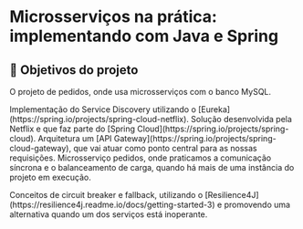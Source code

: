 
# Microsserviços na prática: implementando com Java e Spring

## 🔨 Objetivos do projeto

<p>  O projeto de pedidos, onde usa microsserviços com o banco MySQL.
</p>

<p>  Implementação do Service Discovery utilizando o [Eureka](https://spring.io/projects/spring-cloud-netflix).
     Solução desenvolvida pela Netflix e que faz parte do [Spring Cloud](https://spring.io/projects/spring-cloud).
     Arquitetura um [API Gateway](https://spring.io/projects/spring-cloud-gateway), que vai atuar como ponto central para as nossas requisições.
     Microsserviço pedidos, onde praticamos a comunicação síncrona e o balanceamento de carga, quando há mais de uma instância do projeto em execução.</p>

<p>  Conceitos de circuit breaker e fallback, utilizando o [Resilience4J](https://resilience4j.readme.io/docs/getting-started-3) e promovendo uma alternativa quando um        dos serviços está inoperante.</p>
